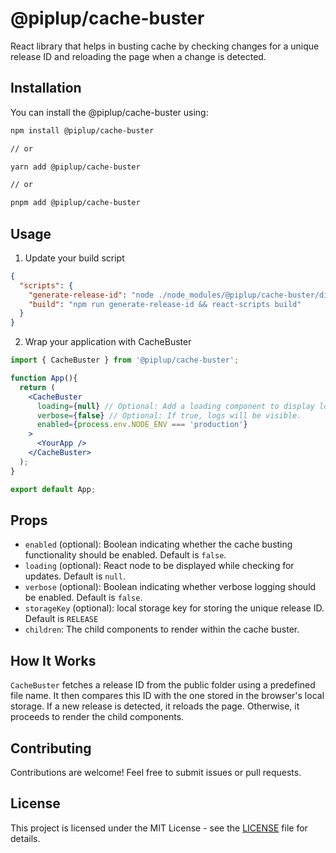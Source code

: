 # @piplup/cache-buster

React library that helps in busting cache by checking changes for a unique release ID and reloading the page when a change is detected.

## Installation

You can install the @piplup/cache-buster using:

```bash
npm install @piplup/cache-buster

// or

yarn add @piplup/cache-buster

// or

pnpm add @piplup/cache-buster
```

## Usage
1. Update your build script
```json
{
  "scripts": {
    "generate-release-id": "node ./node_modules/@piplup/cache-buster/dist/generate-release-id --publicDir=public",
    "build": "npm run generate-release-id && react-scripts build"
  }
}
```

2. Wrap your application with CacheBuster
```jsx
import { CacheBuster } from '@piplup/cache-buster';

function App(){
  return (
    <CacheBuster 
      loading={null} // Optional: Add a loading component to display loading.
      verbose={false} // Optional: If true, logs will be visible.
      enabled={process.env.NODE_ENV === 'production'}
    >
      <YourApp />
    </CacheBuster>
  );
}

export default App;
```

## Props

- `enabled` (optional): Boolean indicating whether the cache busting functionality should be enabled. Default is `false`.
- `loading` (optional): React node to be displayed while checking for updates. Default is `null`.
- `verbose` (optional): Boolean indicating whether verbose logging should be enabled. Default is `false`.
- `storageKey` (optional): local storage key for storing the unique release ID. Default is `RELEASE`
- `children`: The child components to render within the cache buster.

## How It Works

`CacheBuster` fetches a release ID from the public folder using a predefined file name. It then compares this ID with the one stored in the browser's local storage. If a new release is detected, it reloads the page. Otherwise, it proceeds to render the child components.

## Contributing

Contributions are welcome! Feel free to submit issues or pull requests.

## License

This project is licensed under the MIT License - see the [LICENSE](LICENSE) file for details.
